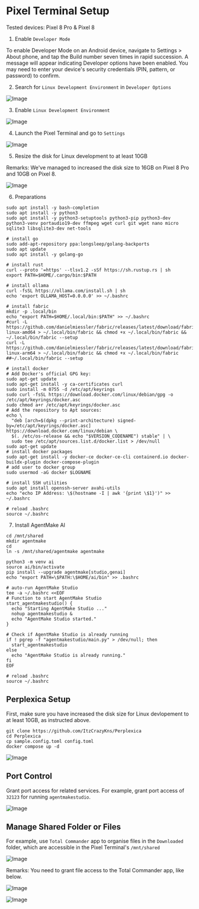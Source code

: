 # Pixel Terminal Setup

Tested devices: Pixel 8 Pro & Pixel 8

1. Enable `Developer Mode`

To enable Developer Mode on an Android device, navigate to Settings > About phone, and tap the Build number seven times in rapid succession. A message will appear indicating Developer options have been enabled. You may need to enter your device's security credentials (PIN, pattern, or password) to confirm. 

2. Search for `Linux Development Environment` in `Developer Options`

![Image](https://github.com/user-attachments/assets/1c0e7a84-263a-439b-a883-9e0cb37ddbf0)

3. Enable `Linux Development Environment`

![Image](https://github.com/user-attachments/assets/efc07717-8392-4ebd-9cea-d2e055696fc0)

4. Launch the Pixel Terminal and go to `Settings`

![Image](https://github.com/user-attachments/assets/ee88344d-252c-421e-83e8-6bee8c982d78)

5. Resize the disk for Linux development to at least 10GB

Remarks: We've managed to increased the disk size to 16GB on Pixel 8 Pro and 10GB on Pixel 8.

![Image](https://github.com/user-attachments/assets/2b62a928-df71-4745-9d6a-4661949175df)

6. Preparations

```
sudo apt install -y bash-completion
sudo apt install -y python3
sudo apt install -y python3-setuptools python3-pip python3-dev python3-venv portaudio19-dev ffmpeg wget curl git wget nano micro sqlite3 libsqlite3-dev net-tools

# install go
sudo add-apt-repository ppa:longsleep/golang-backports
sudo apt update
sudo apt install -y golang-go

# install rust
curl --proto '=https' --tlsv1.2 -sSf https://sh.rustup.rs | sh
export PATH=$HOME/.cargo/bin:$PATH

# install ollama
curl -fsSL https://ollama.com/install.sh | sh
echo 'export OLLAMA_HOST=0.0.0.0' >> ~/.bashrc

# install fabric
mkdir -p .local/bin
echo "export PATH=$HOME/.local/bin:$PATH" >> ~/.bashrc
#curl -L https://github.com/danielmiessler/fabric/releases/latest/download/fabric-linux-amd64 > ~/.local/bin/fabric && chmod +x ~/.local/bin/fabric && ~/.local/bin/fabric --setup
curl -L https://github.com/danielmiessler/fabric/releases/latest/download/fabric-linux-arm64 > ~/.local/bin/fabric && chmod +x ~/.local/bin/fabric
##~/.local/bin/fabric --setup

# install docker
# Add Docker's official GPG key:
sudo apt-get update
sudo apt-get install -y ca-certificates curl
sudo install -m 0755 -d /etc/apt/keyrings
sudo curl -fsSL https://download.docker.com/linux/debian/gpg -o /etc/apt/keyrings/docker.asc
sudo chmod a+r /etc/apt/keyrings/docker.asc
# Add the repository to Apt sources:
echo \
  "deb [arch=$(dpkg --print-architecture) signed-by=/etc/apt/keyrings/docker.asc] https://download.docker.com/linux/debian \
  $(. /etc/os-release && echo "$VERSION_CODENAME") stable" | \
  sudo tee /etc/apt/sources.list.d/docker.list > /dev/null
sudo apt-get update
# install docker packages 
sudo apt-get install -y docker-ce docker-ce-cli containerd.io docker-buildx-plugin docker-compose-plugin
# add user to docker group
sudo usermod -aG docker $LOGNAME

# install SSH utilities 
sudo apt install openssh-server avahi-utils
echo "echo IP Address: \$(hostname -I | awk '{print \$1}')" >> ~/.bashrc

# reload .bashrc
source ~/.bashrc
```

7. Install AgentMake AI

```
cd /mnt/shared
mkdir agentmake
cd
ln -s /mnt/shared/agentmake agentmake

python3 -m venv ai
source ai/bin/activate
pip install --upgrade agentmake[studio,genai]
echo "export PATH=\$PATH:\$HOME/ai/bin" >> .bashrc

# auto-run AgentMake Studio
tee -a ~/.bashrc <<EOF
# Function to start AgentMake Studio
start_agentmakestudio() {
  echo "Starting AgentMake Studio ..."
  nohup agentmakestudio &
  echo "AgentMake Studio started."
}

# Check if AgentMake Studio is already running
if ! pgrep -f "agentmakestudio/main.py" > /dev/null; then
  start_agentmakestudio
else
  echo "AgentMake Studio is already running."
fi
EOF

# reload .bashrc
source ~/.bashrc
```

## Perplexica Setup

First, make sure you have increased the disk size for Linux devlopement to at least 10GB, as instructed above.

```
git clone https://github.com/ItzCrazyKns/Perplexica
cd Perplexica
cp sample.config.toml config.toml
docker compose up -d
```

![Image](https://github.com/user-attachments/assets/fe141dce-d2f4-4c7f-b078-9bd6057706f3)

## Port Control

Grant port access for related services. For example, grant port access of `32123` for running `agentmakestudio`.

![Image](https://github.com/user-attachments/assets/048065ab-da49-47f3-9c44-ad5f3ab2d278)

## Manage Shared Folder or Files

For example, use `Total Commander` app to organise files in the `Downloaded` folder, which are accessible in the Pixel Terminal's `/mnt/shared`

![Image](https://github.com/user-attachments/assets/18c01635-fc10-47d8-ada7-f37ae7b1744f)

Remarks: You need to grant file access to the Total Commander app, like below.

![Image](https://github.com/user-attachments/assets/05b1b901-d1f1-4801-bbbf-0d5ccf000a80)

![Image](https://github.com/user-attachments/assets/ca40182c-9337-4a7d-8606-f9ac4db8748c)

